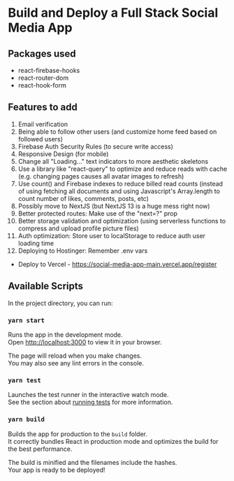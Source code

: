# Build and Deploy a Full Stack Social Media App 

## Packages used
- react-firebase-hooks
- react-router-dom
- react-hook-form

## Features to add
1. Email verification
2. Being able to follow other users (and customize home feed based on followed users)
3. Firebase Auth Security Rules (to secure write access)
4. Responsive Design (for mobile)
5. Change all "Loading..." text indicators to more aesthetic skeletons
6. Use a library like "react-query" to optimize and reduce reads with cache (e.g. changing pages causes all avatar images to refresh)
7. Use count() and Firebase indexes to reduce billed read counts (instead of using fetching all documents and using Javascript's Array.length to count number of likes, comments, posts, etc)
8. Possibly move to NextJS (but NextJS 13 is a huge mess right now)
9. Better protected routes: Make use of the "next=?" prop
10. Better storage validation and optimization (using serverless functions to compress and upload profile picture files)
11. Auth optimization: Store user to localStorage to reduce auth user loading time
12. Deploying to Hostinger: Remember .env vars

- Deploy to Vercel - https://social-media-app-main.vercel.app/register


## Available Scripts

In the project directory, you can run:

### `yarn start`

Runs the app in the development mode.\
Open [http://localhost:3000](http://localhost:3000) to view it in your browser.

The page will reload when you make changes.\
You may also see any lint errors in the console.

### `yarn test`

Launches the test runner in the interactive watch mode.\
See the section about [running tests](https://facebook.github.io/create-react-app/docs/running-tests) for more information.

### `yarn build`

Builds the app for production to the `build` folder.\
It correctly bundles React in production mode and optimizes the build for the best performance.

The build is minified and the filenames include the hashes.\
Your app is ready to be deployed!




